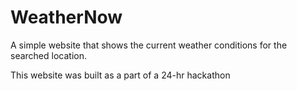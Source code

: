 # WeatherNow

A simple website that shows the current weather conditions for the searched location.

This website was built as a part of a 24-hr hackathon